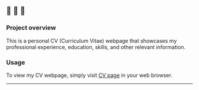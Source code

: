 🔔 🔔 🔔
---
### Project overview
This is a personal CV (Curriculum Vitae) webpage that showcases my professional experience, education, skills, and other relevant information.

### Usage
To view my CV webpage, simply visit [CV page](https://elenacoder.github.io/cv/) in your web browser.

---
